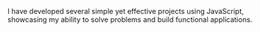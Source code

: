 I have developed several simple yet effective projects using JavaScript, showcasing my ability to solve problems and build functional applications.
